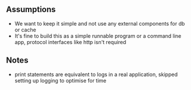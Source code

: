 ## Assumptions

* We want to keep it simple and not use any external components for db or cache
* It's fine to build this as a simple runnable program or a command line app, protocol interfaces like http isn't required

## Notes

* print statements are equivalent to logs in a real application, skipped setting up logging to optimise for time